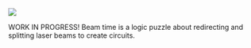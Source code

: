 <img src="https://github.com/user-attachments/assets/09fc2eec-8357-485d-b490-ead37e88843f" align="center" />

WORK IN PROGRESS!
Beam time is a logic puzzle about redirecting and splitting laser beams to create circuits.
